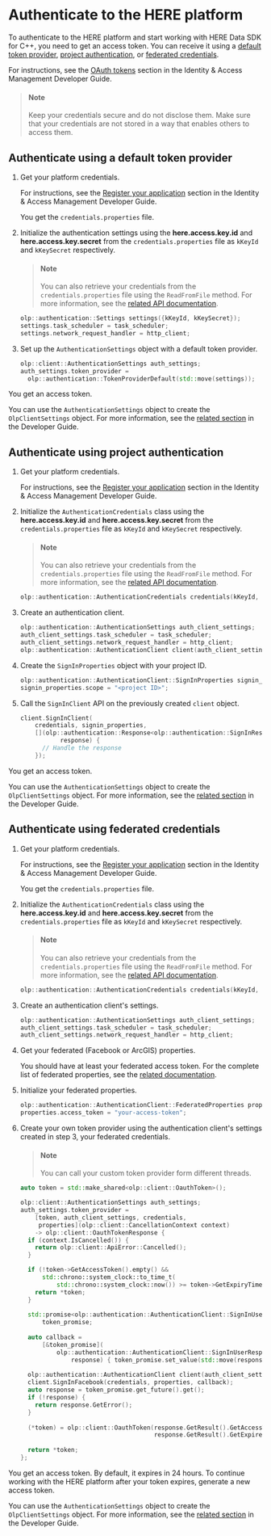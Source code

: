 # Authenticate to the HERE platform

To authenticate to the HERE platform and start working with HERE Data SDK for C++, you need to get an access token. You can receive it using a [default token provider](#authenticate-using-a-default-token-provider), [project authentication](#authenticate-using-project-authentication), or [federated credentials](#authenticate-using-federated-credentials).

For instructions, see the [OAuth tokens](https://developer.here.com/documentation/identity-access-management/dev_guide/topics/dev-token.html) section in the Identity & Access Management Developer Guide.

> #### Note
> Keep your credentials secure and do not disclose them. Make sure that your credentials are not stored in a way that enables others to access them.

## Authenticate using a default token provider

1. Get your platform credentials.

   For instructions, see the [Register your application](https://developer.here.com/documentation/identity-access-management/dev_guide/topics/plat-token.html#step-1-register-your-application) section in the Identity & Access Management Developer Guide.

   You get the `credentials.properties` file.

2. Initialize the authentication settings using the **here.access.key.іd** and **here.access.key.secret** from the `credentials.properties` file as `kKeyId` and `kKeySecret` respectively.

   > #### Note
   > You can also retrieve your credentials from the `credentials.properties` file using the `ReadFromFile` method. For more information, see the [related API documentation](https://developer.here.com/documentation/sdk-cpp/api_reference/classolp_1_1authentication_1_1_authentication_credentials.html#a6bfd8347ebe89e45713b966e621dccdd).

   ```cpp
   olp::authentication::Settings settings({kKeyId, kKeySecret});
   settings.task_scheduler = task_scheduler;
   settings.network_request_handler = http_client;
   ```

3. Set up the `AuthenticationSettings` object with a default token provider.

   ```cpp
   olp::client::AuthenticationSettings auth_settings;
   auth_settings.token_provider =
     olp::authentication::TokenProviderDefault(std::move(settings));
   ```

You get an access token.

You can use the `AuthenticationSettings` object to create the `OlpClientSettings` object. For more information, see the [related section](create-platform-client-settings.md) in the Developer Guide.

## Authenticate using project authentication

1. Get your platform credentials.

   For instructions, see the [Register your application](https://developer.here.com/documentation/identity-access-management/dev_guide/topics/plat-token.html#step-1-register-your-application) section in the Identity & Access Management Developer Guide.

2. Initialize the `AuthenticationCredentials` class using the **here.access.key.іd** and **here.access.key.secret** from the `credentials.properties` file as `kKeyId` and `kKeySecret` respectively.

   > #### Note
   > You can also retrieve your credentials from the `credentials.properties` file using the `ReadFromFile` method. For more information, see the [related API documentation](https://developer.here.com/documentation/sdk-cpp/api_reference/classolp_1_1authentication_1_1_authentication_credentials.html#a6bfd8347ebe89e45713b966e621dccdd).

   ```cpp
   olp::authentication::AuthenticationCredentials credentials(kKeyId, kKeySecret);
   ```

3. Create an authentication client.

   ```cpp
   olp::authentication::AuthenticationSettings auth_client_settings;
   auth_client_settings.task_scheduler = task_scheduler;
   auth_client_settings.network_request_handler = http_client;
   olp::authentication::AuthenticationClient client(auth_client_settings);
   ```

4. Create the `SignInProperties` object with your project ID.

   ```cpp
   olp::authentication::AuthenticationClient::SignInProperties signin_properties;
   signin_properties.scope = "<project ID>";
   ```

5. Call the `SignInClient` API on the previously created `client` object.

   ```cpp
   client.SignInClient(
       credentials, signin_properties,
       [](olp::authentication::Response<olp::authentication::SignInResult>
              response) {
         // Handle the response
       });
   ```

You get an access token.

You can use the `AuthenticationSettings` object to create the `OlpClientSettings` object. For more information, see the [related section](create-platform-client-settings.md) in the Developer Guide.

## Authenticate using federated credentials

1. Get your platform credentials.

   For instructions, see the [Register your application](https://developer.here.com/documentation/identity-access-management/dev_guide/topics/plat-token.html#step-1-register-your-application) section in the Identity & Access Management Developer Guide.

   You get the `credentials.properties` file.

2. Initialize the `AuthenticationCredentials` class using the **here.access.key.іd** and **here.access.key.secret** from the `credentials.properties` file as `kKeyId` and `kKeySecret` respectively.

   > #### Note
   > You can also retrieve your credentials from the `credentials.properties` file using the `ReadFromFile` method. For more information, see the [related API documentation](https://developer.here.com/documentation/sdk-cpp/api_reference/classolp_1_1authentication_1_1_authentication_credentials.html#a6bfd8347ebe89e45713b966e621dccdd).

   ```cpp
   olp::authentication::AuthenticationCredentials credentials(kKeyId, kKeySecret);
   ```

3. Create an authentication client's settings.

   ```cpp
   olp::authentication::AuthenticationSettings auth_client_settings;
   auth_client_settings.task_scheduler = task_scheduler;
   auth_client_settings.network_request_handler = http_client;
   ```

4. Get your federated (Facebook or ArcGIS) properties.

   You should have at least your federated access token. For the complete list of federated properties, see the [related documentation](https://developer.here.com/documentation/sdk-cpp/api_reference/structolp_1_1authentication_1_1_authentication_client_1_1_federated_properties.html).

5. Initialize your federated properties.

   ```cpp
   olp::authentication::AuthenticationClient::FederatedProperties properties;
   properties.access_token = "your-access-token";
   ```

6. Create your own token provider using the authentication client's settings created in step 3, your federated credentials.

   > #### Note
   > You can call your custom token provider form different threads.

   ```cpp
   auto token = std::make_shared<olp::client::OauthToken>();

   olp::client::AuthenticationSettings auth_settings;
   auth_settings.token_provider =
       [token, auth_client_settings, credentials,
        properties](olp::client::CancellationContext context)
       -> olp::client::OauthTokenResponse {
     if (context.IsCancelled()) {
       return olp::client::ApiError::Cancelled();
     }

     if (!token->GetAccessToken().empty() &&
         std::chrono::system_clock::to_time_t(
             std::chrono::system_clock::now()) >= token->GetExpiryTime()) {
       return *token;
     }
 
     std::promise<olp::authentication::AuthenticationClient::SignInUserResponse>
         token_promise;
 
     auto callback =
         [&token_promise](
             olp::authentication::AuthenticationClient::SignInUserResponse
                 response) { token_promise.set_value(std::move(response)); };
 
     olp::authentication::AuthenticationClient client(auth_client_settings);
     client.SignInFacebook(credentials, properties, callback);
     auto response = token_promise.get_future().get();
     if (!response) {
       return response.GetError();
     }
 
     (*token) = olp::client::OauthToken(response.GetResult().GetAccessToken(),
                                        response.GetResult().GetExpiresIn());
 
     return *token;
   };
   ```

You get an access token. By default, it expires in 24 hours. To continue working with the HERE platform after your token expires, generate a new access token.

You can use the `AuthenticationSettings` object to create the `OlpClientSettings` object. For more information, see the [related section](create-platform-client-settings.md) in the Developer Guide.

